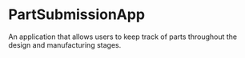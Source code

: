 # PartSubmissionApp
An application that allows users to keep track of parts throughout the design and manufacturing stages.
